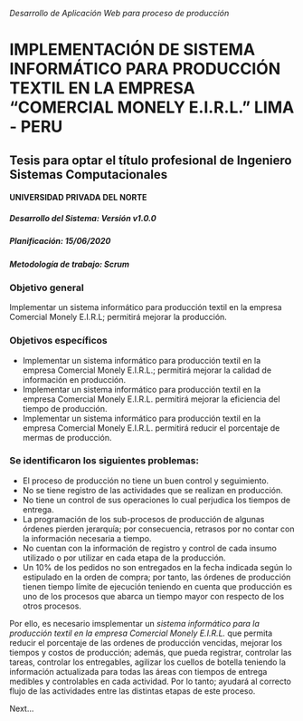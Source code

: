 _Desarrollo de Aplicación Web para proceso de producción_
# IMPLEMENTACIÓN DE SISTEMA INFORMÁTICO PARA PRODUCCIÓN TEXTIL EN LA EMPRESA “COMERCIAL MONELY E.I.R.L.” LIMA - PERU
## Tesis para optar el título profesional de Ingeniero Sistemas Computacionales
#### UNIVERSIDAD PRIVADA DEL NORTE

##### Desarrollo del Sistema: Versión v1.0.0
##### Planificación: 15/06/2020
##### Metodología de trabajo: Scrum

### Objetivo general
Implementar un sistema informático para producción textil en la empresa Comercial Monely E.I.R.L; permitirá mejorar la producción.

### Objetivos específicos
* Implementar un sistema informático para producción textil en la empresa Comercial Monely E.I.R.L.; permitirá mejorar la calidad de información en producción.
* Implementar un sistema informático para producción textil en la empresa Comercial Monely E.I.R.L. permitirá mejorar la eficiencia del tiempo de producción.
* Implementar un sistema informático para producción textil en la empresa Comercial Monely E.I.R.L. permitirá reducir el porcentaje de mermas de producción.

### Se identificaron los siguientes problemas:
* El proceso de producción no tiene un buen control y seguimiento.
* No se tiene registro de las actividades que se realizan en producción. 
* No tiene un control de sus operaciones lo cual perjudica los tiempos de entrega.
* La programación de los sub-procesos de producción de algunas órdenes pierden jerarquía; por consecuencia, retrasos por no contar con la información necesaria a tiempo.
* No cuentan con la información de registro y control de cada insumo utilizado o por utilizar en cada etapa de la producción.
* Un 10% de los pedidos no son entregados en la fecha indicada según lo estipulado en la orden de compra; por tanto, las órdenes de producción tienen tiempo límite de ejecución teniendo en cuenta que producción es uno de los procesos que abarca un tiempo mayor con respecto de los otros procesos.

Por ello, es necesario imsplementar un _sistema informático para la producción textil en la empresa Comercial Monely E.I.R.L._ que permita reducir el porcentaje de las ordenes de producción vencidas, mejorar los tiempos y costos de producción; además, que pueda registrar, controlar las tareas, controlar los entregables, agilizar los cuellos de botella teniendo la información actualizada para todas las áreas con tiempos de entrega medibles y controlables en cada actividad. Por lo tanto; ayudará al correcto flujo de las actividades entre las distintas etapas de este proceso.

Next...
